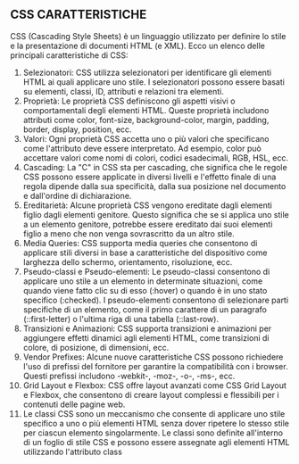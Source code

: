 ## CSS CARATTERISTICHE

CSS (Cascading Style Sheets) è un linguaggio utilizzato per definire lo stile e la presentazione di documenti HTML (e XML). Ecco un elenco delle principali caratteristiche di CSS:

1. Selezionatori: CSS utilizza selezionatori per identificare gli elementi HTML ai quali applicare uno stile. I selezionatori possono essere basati su elementi, classi, ID, attributi e relazioni tra elementi.
2. Proprietà: Le proprietà CSS definiscono gli aspetti visivi o comportamentali degli elementi HTML. Queste proprietà includono attributi come color, font-size, background-color, margin, padding, border, display, position, ecc.
3. Valori: Ogni proprietà CSS accetta uno o più valori che specificano come l'attributo deve essere interpretato. Ad esempio, color può accettare valori come nomi di colori, codici esadecimali, RGB, HSL, ecc.
4. Cascading: La "C" in CSS sta per cascading, che significa che le regole CSS possono essere applicate in diversi livelli e l'effetto finale di una regola dipende dalla sua specificità, dalla sua posizione nel documento e dall'ordine di dichiarazione.
5. Ereditarietà: Alcune proprietà CSS vengono ereditate dagli elementi figlio dagli elementi genitore. Questo significa che se si applica uno stile a un elemento genitore, potrebbe essere ereditato dai suoi elementi figlio a meno che non venga sovrascritto da un altro stile.
6. Media Queries: CSS supporta media queries che consentono di applicare stili diversi in base a caratteristiche del dispositivo come larghezza dello schermo, orientamento, risoluzione, ecc.
7. Pseudo-classi e Pseudo-elementi: Le pseudo-classi consentono di applicare uno stile a un elemento in determinate situazioni, come quando viene fatto clic su di esso (:hover) o quando è in uno stato specifico (:checked). I pseudo-elementi consentono di selezionare parti specifiche di un elemento, come il primo carattere di un paragrafo (::first-letter) o l'ultima riga di una tabella (::last-row).
8. Transizioni e Animazioni: CSS supporta transizioni e animazioni per aggiungere effetti dinamici agli elementi HTML, come transizioni di colore, di posizione, di dimensioni, ecc.
9. Vendor Prefixes: Alcune nuove caratteristiche CSS possono richiedere l'uso di prefissi del fornitore per garantire la compatibilità con i browser. Questi prefissi includono -webkit-, -moz-, -o-, -ms-, ecc.
10. Grid Layout e Flexbox: CSS offre layout avanzati come CSS Grid Layout e Flexbox, che consentono di creare layout complessi e flessibili per i contenuti delle pagine web.
11. Le classi CSS sono un meccanismo che consente di applicare uno stile specifico a uno o più elementi HTML senza dover ripetere lo stesso stile per ciascun elemento singolarmente. Le classi sono definite all'interno di un foglio di stile CSS e possono essere assegnate agli elementi HTML utilizzando l'attributo class
